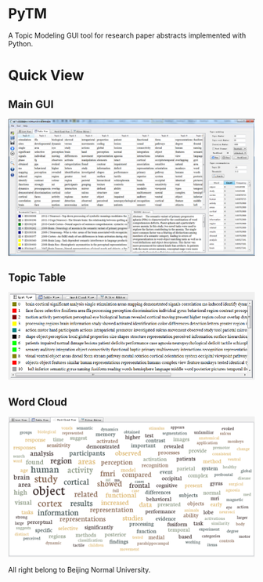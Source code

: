 PyTM
====

A Topic Modeling GUI tool for research paper abstracts implemented with Python.

Quick View
==========
Main GUI
--------
![Main](./main_view.png)

Topic Table
-----------
![Topic Table](./pytm_topic_tab.png)

Word Cloud
-----------
![Topic Table](./pytm_word_cloud.png)






All right belong to Beijing Normal University.
